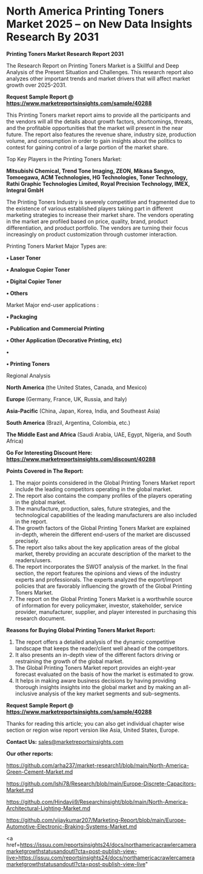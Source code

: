 # North America Printing Toners Market 2025 – on New Data Insights Research By 2031

<strong>Printing Toners Market Research Report 2031</strong>

The Research Report on Printing Toners Market is a Skillful and Deep Analysis of the Present Situation and Challenges. This research report also analyzes other important trends and market drivers that will affect market growth over 2025-2031.

<strong>Request Sample Report @ <a href=https://www.marketreportsinsights.com/sample/40288>https://www.marketreportsinsights.com/sample/40288</a></strong>

This Printing Toners market report aims to provide all the participants and the vendors will all the details about growth factors, shortcomings, threats, and the profitable opportunities that the market will present in the near future. The report also features the revenue share, industry size, production volume, and consumption in order to gain insights about the politics to contest for gaining control of a large portion of the market share.

Top Key Players in the Printing Toners Market:

<strong>Mitsubishi Chemical, Trend Tone Imaging, ZEON, Mikasa Sangyo, Tomoegawa, ACM Technologies, HG Technologies, Toner Technology, Rathi Graphic Technologies Limited, Royal Precision Technology, IMEX, Integral GmbH</strong>

The Printing Toners Industry is severely competitive and fragmented due to the existence of various established players taking part in different marketing strategies to increase their market share. The vendors operating in the market are profiled based on price, quality, brand, product differentiation, and product portfolio. The vendors are turning their focus increasingly on product customization through customer interaction.

Printing Toners Market Major Types are:

<strong>•  Laser Toner

•  Analogue Copier Toner

•  Digital Copier Toner

•  Others</strong>

Market Major end-user applications :

<strong>•  Packaging

•  Publication and Commercial Printing

•  Other Application (Decorative Printing, etc)

•  

•  Printing Toners</strong>

Regional Analysis

</u><strong><b>North America</b></strong> (the United States, Canada, and Mexico)

<strong><b>Europe </b></strong>(Germany, France, UK, Russia, and Italy)

<strong><b>Asia-Pacific</b></strong> (China, Japan, Korea, India, and Southeast Asia)

<strong><b>South America</b></strong> (Brazil, Argentina, Colombia, etc.)

<strong><b>The Middle East and Africa</b></strong> (Saudi Arabia, UAE, Egypt, Nigeria, and South Africa)

<strong>Go For Interesting Discount Here: <a href=https://www.marketreportsinsights.com/discount/40288>https://www.marketreportsinsights.com/discount/40288</a></strong>

<strong>Points Covered in The Report:</strong>
<ol>
  <li>The major points considered in the Global Printing Toners Market report include the leading competitors operating in the global market.</li>
  <li>The report also contains the company profiles of the players operating in the global market.</li>
  <li>The manufacture, production, sales, future strategies, and the technological capabilities of the leading manufacturers are also included in the report.</li>
  <li>The growth factors of the Global Printing Toners Market are explained in-depth, wherein the different end-users of the market are discussed precisely.</li>
  <li>The report also talks about the key application areas of the global market, thereby providing an accurate description of the market to the readers/users.</li>
  <li>The report incorporates the SWOT analysis of the market. In the final section, the report features the opinions and views of the industry experts and professionals. The experts analyzed the export/import policies that are favorably influencing the growth of the Global Printing Toners Market.</li>
  <li>The report on the Global Printing Toners Market is a worthwhile source of information for every policymaker, investor, stakeholder, service provider, manufacturer, supplier, and player interested in purchasing this research document.</li>
</ol>
<strong>Reasons for Buying Global Printing Toners Market Report:</strong>

<ol>
  <li>The report offers a detailed analysis of the dynamic competitive landscape that keeps the reader/client well ahead of the competitors.</li>
  <li>It also presents an in-depth view of the different factors driving or restraining the growth of the global market.</li>
  <li>The Global Printing Toners Market report provides an eight-year forecast evaluated on the basis of how the market is estimated to grow.</li>
  <li>It helps in making aware business decisions by having providing thorough insights insights into the global market and by making an all-inclusive analysis of the key market segments and sub-segments.</li>
</ol>
<strong>Request Sample Report @ <a href=https://www.marketreportsinsights.com/sample/40288>https://www.marketreportsinsights.com/sample/40288</a></strong>


Thanks for reading this article; you can also get individual chapter wise section or region wise report version like Asia, United States, Europe.

<strong>Contact Us:</strong>
sales@marketreportsinsights.com

<strong>Our other reports:</strong>

<a href=https://github.com/arha237/market-research1/blob/main/North-America-Green-Cement-Market.md>https://github.com/arha237/market-research1/blob/main/North-America-Green-Cement-Market.md</a>

<a href=https://github.com/Ishi78/Research/blob/main/Europe-Discrete-Capacitors-Market.md>https://github.com/Ishi78/Research/blob/main/Europe-Discrete-Capacitors-Market.md</a>

<a href=https://github.com/Hindavii9/Researchinsight/blob/main/North-America-Architectural-Lighting-Market.md>https://github.com/Hindavii9/Researchinsight/blob/main/North-America-Architectural-Lighting-Market.md</a>

<a href=https://github.com/vijaykumar207/Marketing-Report/blob/main/Europe-Automotive-Electronic-Braking-Systems-Market.md>https://github.com/vijaykumar207/Marketing-Report/blob/main/Europe-Automotive-Electronic-Braking-Systems-Market.md</a>

<a href=https://issuu.com/reportsinsights24/docs/northamericacrawlercameramarketgrowthstatusandoutl?cta=post-publish-view-live>https://issuu.com/reportsinsights24/docs/northamericacrawlercameramarketgrowthstatusandoutl?cta=post-publish-view-live</a>"
